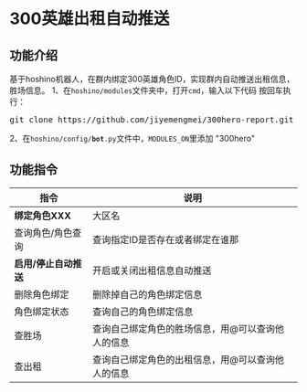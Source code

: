 # 300英雄出租自动推送
## 功能介绍
基于hoshino机器人，在群内绑定300英雄角色ID，实现群内自动推送出租信息，胜场信息。
1、在<code>hoshino/modules</code>文件夹中，打开<code>cmd</code>，输入以下代码 按回车执行：
<pre>git clone https://github.com/jiyemengmei/300hero-report.git</pre>
2、在<code>hoshino/config/__bot__.py</code>文件中，<code>MODULES_ON</code>里添加 "300hero"
## 功能指令
|  指令   | 说明  |
|  ----  | ----  |
| <b>绑定角色XXX|大区名</b>  | 绑定角色ID和所在大区，角色名和大区用|分开写 |
| 查询角色/角色查询  | 查询指定ID是否存在或者绑定在谁那  |
| <b>启用/停止自动推送</b>  | 开启或关闭出租信息自动推送 |
| 删除角色绑定  | 删除掉自己的角色绑定信息  |
| 角色绑定状态  | 查询自己的角色绑定信息  |
| 查胜场  | 查询自己绑定角色的胜场信息，用@可以查询他人的信息  |
| 查出租  | 查询自己绑定角色的出租信息，用@可以查询他人的信息  |
